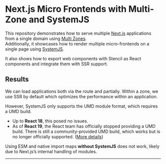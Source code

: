 # Next.js Micro Frontends with Multi-Zone and SystemJS

This repository demonstrates how to serve multiple [Next.js](https://nextjs.org/) applications from a single domain using [Multi Zones](https://nextjs.org/docs/advanced-features/multi-zones).  
Additionally, it showcases how to render multiple micro-frontends on a single page using [SystemJS](https://github.com/systemjs/systemjs).

It also shows how to export web components with Stencil as React components and integrate them with SSR support.

## Results

We can load applications both via the route and partially.
Within a zone, we use SSR by default which optimizes the performance within an application.

However, SystemJS only supports the UMD module format, which requires a UMD build.

- Up to **React 18**, this posed no issues.
- As of **React 19**, the React team has officially stopped providing a UMD build. There is still a community-provided UMD build, which works but is no longer officially supported. ([More details](https://github.com/facebook/react/issues/31867))

Using ESM and native import maps **without SystemJS** does not work, likely due to Next.js’s internal handling of modules.

---
